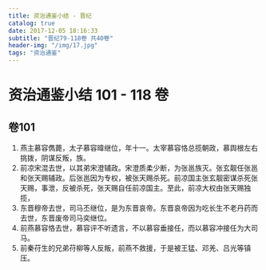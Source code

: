 ```yaml
---
title: 资治通鉴小结 - 晋纪
catalog: true
date: 2017-12-05 18:16:33
subtitle: "晋纪79-118卷 共40卷"
header-img: "/img/17.jpg"
tags: "资治通鉴"
---
```


# 资治通鉴小结 101 - 118 卷

## 卷101
1. 燕主慕容儁薨，太子慕容暐继位，年十一。太宰慕容恪总揽朝政，慕舆根左右挑拨，阴谋反叛，族。
2. 前凉宋混去世，以其弟宋澄辅政。宋澄质柔少断，为张邕族灭。张玄靓任张邕和张天赐辅政。后张邕因为专权，被张天赐杀死。前凉国主张玄靓密谋杀死张天赐，事泄，反被杀死，张天赐自任前凉国主。至此，前凉大权由张天赐独揽，
3. 东晋穆帝去世，司马丕继位，是为东晋哀帝。东晋哀帝因为吃长生不老丹药而去世，东晋废帝司马奕继位。
4. 前燕慕容恪去世，慕容评不听遗言，不以慕容垂接任，而以慕容冲接任为大司马。
5. 前秦苻生的兄弟苻柳等人反叛，前燕不救援，于是被王猛、邓羌、吕光等镇压。


